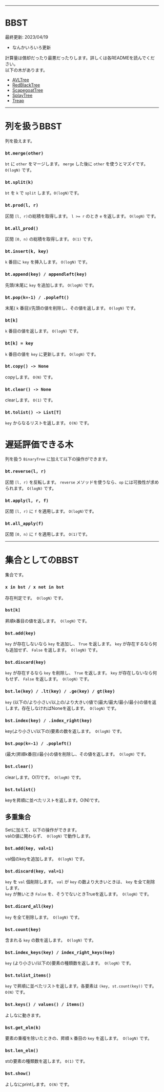 ____

# BBST

最終更新: 2023/04/19  
- なんかいろいろ更新

計算量は償却だったり最悪だったりします。詳しくは各READMEを読んでください。  
以下の木があります。  

- [AVLTree](AVLTree.md)
- [RedBlackTree](RedBlackTree.md)
- [ScapegoatTree](ScapegoatTree.md)
- [SplayTree](SplayTree.md)
- [Treap](Treap.md)

_____

# 列を扱うBBST

列を扱えます。

### `bt.merge(other)`
`bt` に `other` をマージします。 `merge` した後に `other` を使うとマズイです。 `O(logN)` です。

### `bt.split(k)`
`bt` を `k` で `split` します。`O(logN)`です。

### `bt.prod(l, r)`
区間 `[l, r)`の総積を取得します。 `l >= r` のとき `e` を返します。 `O(logN)` です。

### `bt.all_prod()`
区間 `[0, n)` の総積を取得します。 `O(1)` です。

### `bt.insert(k, key)`
`k` 番目に `key` を挿入します。 `O(logN)` です。

### `bt.append(key) / appendleft(key)`
先頭/末尾に `key` を追加します。 `O(logN)` です。

### `bt.pop(k=-1) / .popleft()`
末尾( `k` 番目)/先頭の値を削除し、その値を返します。 `O(logN)` です。

### `bt[k]`
`k` 番目の値を返します。 `O(logN)` です。

### `bt[k] = key`
`k` 番目の値を `key` に更新します。 `O(logN)` です。

### `bt.copy() -> None`
copyします。 `O(N)` です。

### `bt.clear() -> None`
clearします。 `O(1)` です。

### `bt.tolist() -> List[T]`
`key` からなるリストを返します。 `O(N)` です。

# 遅延評価できる木
列を扱う `BinaryTree` に加えて以下の操作ができます。

### `bt.reverse(l, r)`
区間 `[l, r)` を反転します。 `reverse` メソッドを使うなら、`op` には可換性が求められます。 `O(logN)` です。

### `bt.apply(l, r, f)`
区間 `[l, r)` に `f` を適用します。 `O(logN)`です。

### `bt.all_apply(f)`
区間 `[0, n)` に `f` を適用します。 `O(1)`です。

_____

# 集合としてのBBST

集合です。

### `x in bst / x not in bst`
存在判定です。` O(logN)` です。

### `bst[k]`
昇順k番目の値を返します。` O(logN)` です。

### `bst.add(key)`
`key` が存在しないなら `key` を追加し、 `True` を返します。 `key` が存在するなら何も追加せず、 `False` を返します。` O(logN)` です。

### `bst.discard(key)`
`key` が存在するなら `key` を削除し、 `True` を返します。 `key` が存在しないなら何もせず、 `False` を返します。` O(logN)` です。

### `bst.le(key) / .lt(key) / .ge(key) / gt(key)`
`key` (以下の/より小さい/以上の/より大きい)値で(最大/最大/最小/最小)の値を返します。存在しなければNoneを返します。` O(logN)` です。

### `bst.index(key) / .index_right(key)`
key(より小さい/以下の)要素の数を返します。` O(logN)` です。

### `bst.pop(k=-1) / .popleft()`
(最大(昇順k番目)/最小)の値を削除し、その値を返します。` O(logN)` です。

### `bst.clear()`
clearします。O(1)です。` O(logN)` です。

### `bst.tolist()`
keyを昇順に並べたリストを返します。O(N)です。

## 多重集合

Setに加えて、以下の操作ができます。  
valの値に関わらず、` O(logN)` で動作します。

### `bst.add(key, val=1)`
val個のkeyを追加します。` O(logN)` です。

### `bst.discard(key, val=1)`
`key` を `val` 個削除します。 `val` が `key` の数より大きいときは、 `key` を全て削除します。  
`key` が無いとき `False` を、そうでないときTrueを返します。` O(logN)` です。

### `bst.dicard_all(key)`
`key` を全て削除します。` O(logN)` です。

### `bst.count(key)`
含まれる `key` の数を返します。` O(logN)` です。

### `bst.index_keys(key) / index_right_keys(key)`
`key` (より小さい/以下の)要素の種類数を返します。` O(logN)` です。

### `bst.tolist_items()`
`key` で昇順に並べたリストを返します。各要素は `(key, st.count(key))` です。 `O(N)` です。

### `bst.keys() / values() / items()`
よしなに動きます。

### `bst.get_elm(k)`
要素の重複を除いたときの、昇順 `k` 番目の `key` を返します。` O(logN)` です。

### `bst.len_elm()`
stの要素の種類数を返します。 `O(1)` です。

### `bst.show()`
よしなにprintします。 `O(N)` です。
